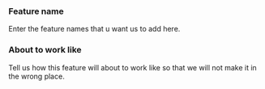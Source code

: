 ### Feature name
Enter the feature names that u want us to add here.
### About to work like
Tell us how this feature will about to work like so that we will not make it in the wrong place.